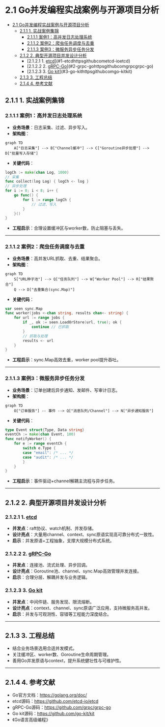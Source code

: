 # 2.1 Go并发编程实战案例与开源项目分析

<!-- TOC START -->
- [2.1 Go并发编程实战案例与开源项目分析](#go并发编程实战案例与开源项目分析)
  - [2.1.1 1. 实战案例集锦](#1-实战案例集锦)
    - [2.1.1.1 案例1：高并发日志处理系统](#案例1：高并发日志处理系统)
    - [2.1.1.2 案例2：爬虫任务调度与去重](#案例2：爬虫任务调度与去重)
    - [2.1.1.3 案例3：微服务异步任务分发](#案例3：微服务异步任务分发)
  - [2.1.2 2. 典型开源项目并发设计分析](#2-典型开源项目并发设计分析)
    - [2.1.2.1 1. [etcd](https://github.com/etcd-io/etcd)](#1-etcdhttpsgithubcometcd-ioetcd)
    - [2.1.2.2 2. [gRPC-Go](https://github.com/grpc/grpc-go)](#2-grpc-gohttpsgithubcomgrpcgrpc-go)
    - [2.1.2.3 3. [Go kit](https://github.com/go-kit/kit)](#3-go-kithttpsgithubcomgo-kitkit)
  - [2.1.3 3. 工程总结](#3-工程总结)
  - [2.1.4 4. 参考文献](#4-参考文献)
<!-- TOC END -->














## 2.1.1 1. 实战案例集锦

### 2.1.1.1 案例1：高并发日志处理系统

- **业务场景**：日志采集、过滤、异步写入。
- **架构图**：

```mermaid
graph TD
    A["日志采集"] --> B["Channel缓冲"] --> C["Goroutine异步处理"] --> D["批量写入存储"]
```

- **关键代码**：

```go
logCh := make(chan Log, 1000)
// 采集
func collect(log Log) { logCh <- log }
// 异步处理
for i := 0; i < 8; i++ {
    go func() {
        for l := range logCh {
            // 过滤、写入
        }
    }()
}
```

- **工程启示**：合理设置缓冲区与worker数，防止阻塞与丢失。

---

### 2.1.1.2 案例2：爬虫任务调度与去重

- **业务场景**：高并发URL抓取、去重、结果聚合。
- **架构图**：

```mermaid
graph TD
    S["URL种子池"] --> Q["任务队列"] --> W["Worker Pool"] --> R["结果聚合"]
    Q --> D["去重集合(sync.Map)"]
```

- **关键代码**：

```go
var seen sync.Map
func worker(jobs <-chan string, results chan<- string) {
    for url := range jobs {
        if _, ok := seen.LoadOrStore(url, true); ok {
            continue // 已抓取
        }
        // 抓取与处理
        results <- url
    }
}
```

- **工程启示**：sync.Map高效去重，worker pool提升吞吐。

---

### 2.1.1.3 案例3：微服务异步任务分发

- **业务场景**：订单创建后异步通知、发邮件、写审计日志。
- **架构图**：

```mermaid
graph TD
    O["订单服务"] -- 事件 --> Q["消息队列/Channel"] --> N["异步通知服务"]
```

- **关键代码**：

```go
type Event struct{Type, Data string}
eventCh := make(chan Event, 100)
func notifyWorker() {
    for e := range eventCh {
        switch e.Type {
        case "email": /* ... */
        case "audit": /* ... */
        }
    }
}
```

- **工程启示**：事件驱动+channel解耦主流程与异步任务。

---

## 2.1.2 2. 典型开源项目并发设计分析

### 2.1.2.1 1. [etcd](https://github.com/etcd-io/etcd)

- **并发点**：raft协议、watch机制、并发存储。
- **设计亮点**：大量用channel、context、sync原语实现高可靠分布式一致性。
- **启示**：并发原语+工程抽象，支撑大规模分布式系统。

### 2.1.2.2 2. [gRPC-Go](https://github.com/grpc/grpc-go)

- **并发点**：连接池、流式处理、异步回调。
- **设计亮点**：Goroutine池、channel、sync.Map高效管理并发连接。
- **启示**：合理分层、解耦并发与业务逻辑。

### 2.1.2.3 3. [Go kit](https://github.com/go-kit/kit)

- **并发点**：中间件链、服务发现、限流熔断。
- **设计亮点**：context、channel、sync原语广泛应用，支持微服务高并发。
- **启示**：并发与可观测性、容错等工程能力深度结合。

---

## 2.1.3 3. 工程总结

- 结合业务场景选用合适并发模式。
- 关注缓冲区、worker数、Goroutine生命周期管理。
- 善用Go并发原语与context，提升系统健壮性与可维护性。

---

## 2.1.4 4. 参考文献

- Go官方文档：<https://golang.org/doc/>
- etcd源码：<https://github.com/etcd-io/etcd>
- gRPC-Go源码：<https://github.com/grpc/grpc-go>
- Go kit源码：<https://github.com/go-kit/kit>
- 《Go语言高级编程》
